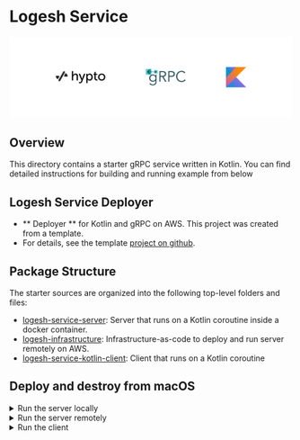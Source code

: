 # Logesh Service

![](logo/hypto_grpc_kotlin.png)

## Overview

This directory contains a starter gRPC service written in Kotlin.
You can find detailed instructions for building and running example from below

## Logesh Service Deployer

- ** Deployer ** for Kotlin and gRPC on AWS. This project was created from a template. 
- For details, see the template [project on github](https://gitlab.com/hwslabs/starter-service).

## Package Structure

The starter sources are organized into the following top-level folders and files:

- [logesh-service-server](logesh-service-server): Server that runs on a Kotlin coroutine inside a docker container.
- [logesh-infrastructure](logesh-infrastructure): Infrastructure-as-code to deploy and run server remotely on AWS.
- [logesh-service-kotlin-client](logesh-service-kotlin-client): Client that runs on a Kotlin coroutine

## Deploy and destroy from macOS
<details>
<summary> Run the server locally </summary>

Follow the instructions from the server package to run locally

</details>
<details>
<summary> Run the server remotely </summary>

Follow the instructions from the infrastructure package to deploy and destroy your infrastructure

</details>
<details>
<summary> Run the client </summary>

Follow the instructions from the client package to run the client test.

</details>


